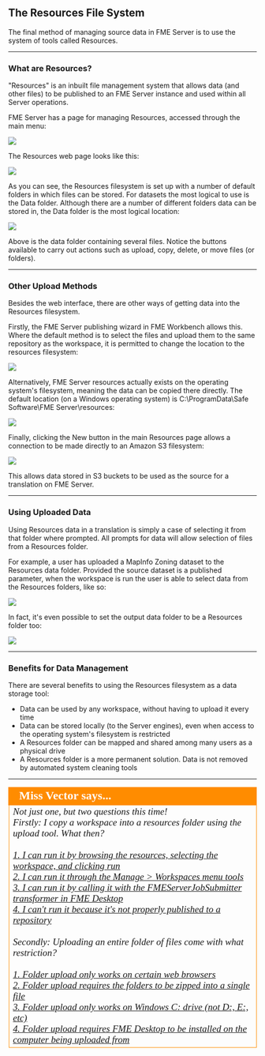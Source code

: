 ## The Resources File System ##

The final method of managing source data in FME Server is to use the system of tools called Resources.

---

### What are Resources? ###

"Resources" is an inbuilt file management system that allows data (and other files) to be published to an FME Server instance and used within all Server operations. 

FME Server has a page for managing Resources, accessed through the main menu:

![](./Images/Img1.063.ResourcesMenu.png)

The Resources web page looks like this:

![](./Images/Img1.064.ResourcesHome.png)

As you can see, the Resources filesystem is set up with a number of default folders in which files can be stored. For datasets the most logical to use is the Data folder. Although there are a number of different folders data can be stored in, the Data folder is the most logical location:

![](./Images/Img1.065.ResourcesDataFolder.png)

Above is the data folder containing several files. Notice the buttons available to carry out actions such as upload, copy, delete, or move files (or folders).

---

### Other Upload Methods ###

Besides the web interface, there are other ways of getting data into the Resources filesystem.

Firstly, the FME Server publishing wizard in FME Workbench allows this. Where the default method is to select the files and upload them to the same repository as the workspace, it is permitted to change the location to the resources filesystem:

![](./Images/Img1.066.ResourcesDataPubWiz.png)

Alternatively, FME Server resources actually exists on the operating system's filesystem, meaning the data can be copied there directly. The default location (on a Windows operating system) is C:\ProgramData\Safe Software\FME Server\resources:

![](./Images/Img1.067.ResourcesDataWindowsFilesys.png)

Finally, clicking the New button in the main Resources page allows a connection to be made directly to an Amazon S3 filesystem: 

![](./Images/Img1.068.ResourcesDataAmazonS3.png)

This allows data stored in S3 buckets to be used as the source for a translation on FME Server.

---

### Using Uploaded Data ###

Using Resources data in a translation is simply a case of selecting it from that folder where prompted. All prompts for data will allow selection of files from a Resources folder.

For example, a user has uploaded a MapInfo Zoning dataset to the Resources data folder. Provided the source dataset is a published parameter, when the workspace is run the user is able to select data from the Resources folders, like so:

![](./Images/Img1.069.ResourcesDataSelection.png)

In fact, it's even possible to set the output data folder to be a Resources folder too:

![](./Images/Img1.070.ResourcesDataOutputFolder.png)

---

### Benefits for Data Management ###

There are several benefits to using the Resources filesystem as a data storage tool:

- Data can be used by any workspace, without having to upload it every time
- Data can be stored locally (to the Server engines), even when access to the operating system's filesystem is restricted
- A Resources folder can be mapped and shared among many users as a physical drive
- A Resources folder is a more permanent solution. Data is not removed by automated system cleaning tools

---

<!--Person X Says Section-->

<table style="border-spacing: 0px">
<tr>
<td style="vertical-align:middle;background-color:darkorange;border: 2px solid darkorange">
<i class="fa fa-quote-left fa-lg fa-pull-left fa-fw" style="color:white;padding-right: 12px;vertical-align:text-top"></i>
<span style="color:white;font-size:x-large;font-weight: bold;font-family:serif">Miss Vector says...</span>
</td>
</tr>

<tr>
<td style="border: 1px solid darkorange">
<span style="font-family:serif; font-style:italic; font-size:larger">
Not just one, but two questions this time! 
<br>Firstly: I copy a workspace into a resources folder using the upload tool. What then?
<br><br><a href="http://52.73.3.37/fmedatastreaming/Manual/QAResponse2017.fmw?chapter=21&question=7&answer=1&DestDataset_TEXTLINE=C%3A%5CFMEOutput%5CQAResponse.html">1. I can run it by browsing the resources, selecting the workspace, and clicking run</a>
<br><a href="http://52.73.3.37/fmedatastreaming/Manual/QAResponse2017.fmw?chapter=21&question=7&answer=2&DestDataset_TEXTLINE=C%3A%5CFMEOutput%5CQAResponse.html">2. I can run it through the Manage &gt; Workspaces menu tools</a>
<br><a href="http://52.73.3.37/fmedatastreaming/Manual/QAResponse2017.fmw?chapter=21&question=7&answer=3&DestDataset_TEXTLINE=C%3A%5CFMEOutput%5CQAResponse.html">3. I can run it by calling it with the FMEServerJobSubmitter transformer in FME Desktop</a> 
<br><a href="http://52.73.3.37/fmedatastreaming/Manual/QAResponse2017.fmw?chapter=21&question=7&answer=4&DestDataset_TEXTLINE=C%3A%5CFMEOutput%5CQAResponse.html">4. I can't run it because it's not properly published to a repository</a>
<br><br>Secondly: Uploading an entire folder of files come with what restriction?
<br><br><a href="http://52.73.3.37/fmedatastreaming/Manual/QAResponse2017.fmw?chapter=21&question=8&answer=1&DestDataset_TEXTLINE=C%3A%5CFMEOutput%5CQAResponse.html">1. Folder upload only works on certain web browsers</a>
<br><a href="http://52.73.3.37/fmedatastreaming/Manual/QAResponse2017.fmw?chapter=21&question=8&answer=2&DestDataset_TEXTLINE=C%3A%5CFMEOutput%5CQAResponse.html">2. Folder upload requires the folders to be zipped into a single file</a>
<br><a href="http://52.73.3.37/fmedatastreaming/Manual/QAResponse2017.fmw?chapter=21&question=8&answer=3&DestDataset_TEXTLINE=C%3A%5CFMEOutput%5CQAResponse.html">3. Folder upload only works on Windows C: drive (not D:, E:, etc)</a>
<br><a href="http://52.73.3.37/fmedatastreaming/Manual/QAResponse2017.fmw?chapter=21&question=8&answer=4&DestDataset_TEXTLINE=C%3A%5CFMEOutput%5CQAResponse.html">4. Folder upload requires FME Desktop to be installed on the computer being uploaded from</a>

</span>
</td>
</tr>
</table>